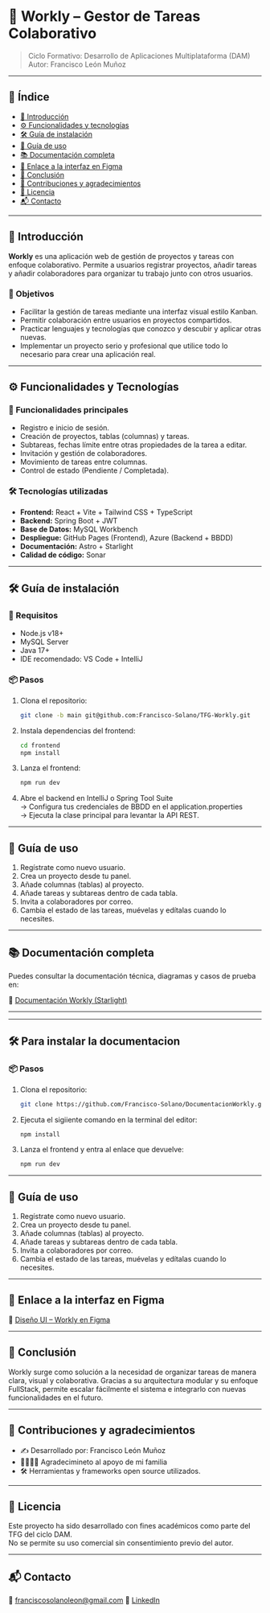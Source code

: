 # 📘 Workly – Gestor de Tareas Colaborativo

> Ciclo Formativo: Desarrollo de Aplicaciones Multiplataforma (DAM)  
> Autor: Francisco León Muñoz

---

## 📑 Índice

- [📌 Introducción](#introducción)
- [⚙️ Funcionalidades y tecnologías](#funcionalidades-y-tecnologías)
- [🛠️ Guía de instalación](#guía-de-instalación)
- [🚀 Guía de uso](#guía-de-uso)
- [📚 Documentación completa](#documentación-completa)
- [🎨 Enlace a la interfaz en Figma](#enlace-a-la-interfaz-en-figma)
- [🧾 Conclusión](#conclusión)
- [🤝 Contribuciones y agradecimientos](#contribuciones-y-agradecimientos)
- [📄 Licencia](#licencia)
- [📬 Contacto](#contacto)

---

## 📌 Introducción

**Workly** es una aplicación web de gestión de proyectos y tareas con enfoque colaborativo. Permite a usuarios registrar proyectos, añadir tareas y añadir colaboradores para organizar tu trabajo junto con otros usuarios.

### 🎯 Objetivos

- Facilitar la gestión de tareas mediante una interfaz visual estilo Kanban.
- Permitir colaboración entre usuarios en proyectos compartidos.
- Practicar lenguajes y tecnologías que conozco y descubir y aplicar otras nuevas.
- Implementar un proyecto serio y profesional que utilice todo lo necesario para crear una aplicación real. 

---

## ⚙️ Funcionalidades y Tecnologías

### 🧩 Funcionalidades principales

- Registro e inicio de sesión.
- Creación de proyectos, tablas (columnas) y tareas.
- Subtareas, fechas límite entre otras propiedades de la tarea a editar.
- Invitación y gestión de colaboradores.
- Movimiento de tareas entre columnas.
- Control de estado (Pendiente / Completada).

### 🛠 Tecnologías utilizadas

- **Frontend:** React + Vite + Tailwind CSS + TypeScript
- **Backend:** Spring Boot + JWT
- **Base de Datos:** MySQL Workbench 
- **Despliegue:** GitHub Pages (Frontend), Azure (Backend + BBDD)
- **Documentación:** Astro + Starlight
- **Calidad de código:** Sonar

---

## 🛠️ Guía de instalación

### 🚧 Requisitos

- Node.js v18+
- MySQL Server
- Java 17+
- IDE recomendado: VS Code + IntelliJ

### 📦 Pasos

1. Clona el repositorio:
   ```bash
   git clone -b main git@github.com:Francisco-Solano/TFG-Workly.git
   ```

2. Instala dependencias del frontend:
   ```bash
   cd frontend
   npm install
   ```

3. Lanza el frontend:
   ```bash
   npm run dev
   ```

4. Abre el backend en IntelliJ o Spring Tool Suite  
   → Configura tus credenciales de BBDD en el application.properties  
   → Ejecuta la clase principal para levantar la API REST.

---

## 🚀 Guía de uso

1. Regístrate como nuevo usuario.
2. Crea un proyecto desde tu panel.
3. Añade columnas (tablas) al proyecto.
4. Añade tareas y subtareas dentro de cada tabla.
5. Invita a colaboradores por correo.
6. Cambia el estado de las tareas, muévelas y edítalas cuando lo necesites.

---

## 📚 Documentación completa

Puedes consultar la documentación técnica, diagramas y casos de prueba en:

🔗 [Documentación Workly (Starlight)]([https://tudocumentacion.starlight.dev](https://github.com/Francisco-Solano/DocumentacionWorkly))

---
---

## 🛠️ Para instalar la documentacion

### 📦 Pasos

1. Clona el repositorio:
   ```bash
   git clone https://github.com/Francisco-Solano/DocumentacionWorkly.git
   ```

2. Ejecuta el sigiiente comando en la terminal del editor:
   ```bash
   npm install
   ```

3. Lanza el frontend y entra al enlace que devuelve:
   ```bash
   npm run dev
   ```
---

## 🚀 Guía de uso

1. Regístrate como nuevo usuario.
2. Crea un proyecto desde tu panel.
3. Añade columnas (tablas) al proyecto.
4. Añade tareas y subtareas dentro de cada tabla.
5. Invita a colaboradores por correo.
6. Cambia el estado de las tareas, muévelas y edítalas cuando lo necesites.

---



## 🎨 Enlace a la interfaz en Figma

🔗 [Diseño UI – Workly en Figma](https://www.figma.com/design/EwBQ7LioisJiuxBq5dKKxE/Workly?node-id=0-1&t=JHXNdoMhQSzMUsh1-1)

---

## 🧾 Conclusión

Workly surge como solución a la necesidad de organizar tareas de manera clara, visual y colaborativa. Gracias a su arquitectura modular y su enfoque FullStack, permite escalar fácilmente el sistema e integrarlo con nuevas funcionalidades en el futuro.

---

## 🤝 Contribuciones y agradecimientos

- ✍️ Desarrollado por: Francisco León Muñoz  
- 👨‍👩‍👧‍👦 Agradecimineto al apoyo de mi familia  
- 🛠️ Herramientas y frameworks open source utilizados.

---

## 📄 Licencia

Este proyecto ha sido desarrollado con fines académicos como parte del TFG del ciclo DAM.  
No se permite su uso comercial sin consentimiento previo del autor.


---

## 📬 Contacto

📧 franciscosolanoleon@gmail.com
🔗 [LinkedIn](https://linkedin.com/in/franciscoleon)

